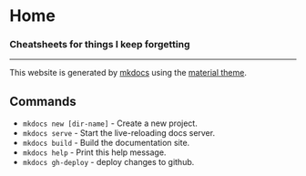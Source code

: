 # Home

### Cheatsheets for things I keep forgetting
___

This website is generated by [mkdocs](https://www.mkdocs.org) using the [material theme](https://squidfunk.github.io/mkdocs-material/).

## Commands

* `mkdocs new [dir-name]` - Create a new project.
* `mkdocs serve` - Start the live-reloading docs server.
* `mkdocs build` - Build the documentation site.
* `mkdocs help` - Print this help message.
* `mkdocs gh-deploy` - deploy changes to github.
